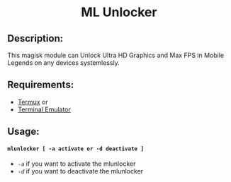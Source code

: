 <h1 align="center"> ML Unlocker <br/>

## Description:
This magisk module can Unlock Ultra HD Graphics and Max FPS in Mobile Legends on any devices systemlessly.

## Requirements:
- [Termux](https://f-droid.org/en/packages/com.termux/) or
- [Terminal Emulator](https://play.google.com/store/apps/details?id=jackpal.androidterm)

## Usage:
#### `mlunlocker [ -a activate or -d deactivate ]` <br/>
- *`-a`* if you want to activate the mlunlocker
- *`-d`* if you want to deactivate the mlunlocker
